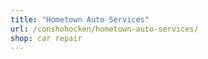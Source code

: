 ```yaml
---
title: "Hometown Auto Services"
url: /conshohocken/hometown-auto-services/
shop: car repair
---
```

